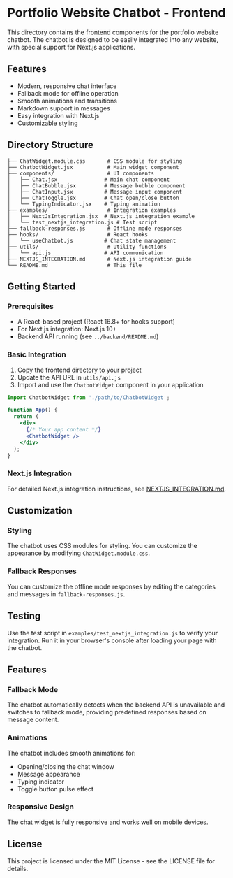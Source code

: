 # Portfolio Website Chatbot - Frontend

This directory contains the frontend components for the portfolio website chatbot. The chatbot is designed to be easily integrated into any website, with special support for Next.js applications.

## Features

- Modern, responsive chat interface
- Fallback mode for offline operation
- Smooth animations and transitions
- Markdown support in messages
- Easy integration with Next.js
- Customizable styling

## Directory Structure

```
├── ChatWidget.module.css       # CSS module for styling
├── ChatbotWidget.jsx           # Main widget component
├── components/                 # UI components
│   ├── Chat.jsx               # Main chat component
│   ├── ChatBubble.jsx         # Message bubble component
│   ├── ChatInput.jsx          # Message input component
│   ├── ChatToggle.jsx         # Chat open/close button
│   └── TypingIndicator.jsx    # Typing animation
├── examples/                   # Integration examples
│   ├── NextJsIntegration.jsx  # Next.js integration example
│   └── test_nextjs_integration.js # Test script
├── fallback-responses.js       # Offline mode responses
├── hooks/                      # React hooks
│   └── useChatbot.js          # Chat state management
├── utils/                      # Utility functions
│   └── api.js                 # API communication
├── NEXTJS_INTEGRATION.md       # Next.js integration guide
└── README.md                   # This file
```

## Getting Started

### Prerequisites

- A React-based project (React 16.8+ for hooks support)
- For Next.js integration: Next.js 10+
- Backend API running (see `../backend/README.md`)

### Basic Integration

1. Copy the frontend directory to your project
2. Update the API URL in `utils/api.js`
3. Import and use the `ChatbotWidget` component in your application

```jsx
import ChatbotWidget from './path/to/ChatbotWidget';

function App() {
  return (
    <div>
      {/* Your app content */}
      <ChatbotWidget />
    </div>
  );
}
```

### Next.js Integration

For detailed Next.js integration instructions, see [NEXTJS_INTEGRATION.md](./NEXTJS_INTEGRATION.md).

## Customization

### Styling

The chatbot uses CSS modules for styling. You can customize the appearance by modifying `ChatWidget.module.css`.

### Fallback Responses

You can customize the offline mode responses by editing the categories and messages in `fallback-responses.js`.

## Testing

Use the test script in `examples/test_nextjs_integration.js` to verify your integration. Run it in your browser's console after loading your page with the chatbot.

## Features

### Fallback Mode

The chatbot automatically detects when the backend API is unavailable and switches to fallback mode, providing predefined responses based on message content.

### Animations

The chatbot includes smooth animations for:
- Opening/closing the chat window
- Message appearance
- Typing indicator
- Toggle button pulse effect

### Responsive Design

The chat widget is fully responsive and works well on mobile devices.

## License

This project is licensed under the MIT License - see the LICENSE file for details.